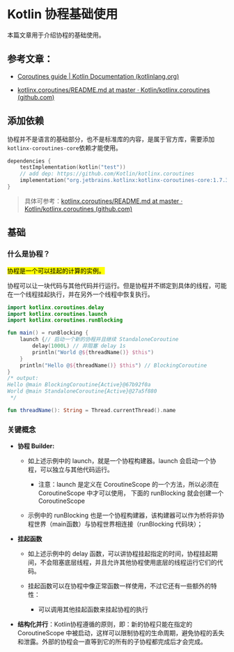 # Kotlin 协程基础使用

本篇文章用于介绍协程的基础使用。

## 参考文章：

- [Coroutines guide | Kotlin Documentation (kotlinlang.org)](https://kotlinlang.org/docs/coroutines-guide.html)

- [kotlinx.coroutines/README.md at master · Kotlin/kotlinx.coroutines (github.com)](https://github.com/Kotlin/kotlinx.coroutines/blob/master/README.md#using-in-your-projects)



## 添加依赖

协程并不是语言的基础部分，也不是标准库的内容，是属于官方库，需要添加`kotlinx-coroutines-core`依赖才能使用。

```kotlin
dependencies {
    testImplementation(kotlin("test"))
    // add dep: https://github.com/Kotlin/kotlinx.coroutines
    implementation("org.jetbrains.kotlinx:kotlinx-coroutines-core:1.7.3")
}
```

> 具体可参考：[kotlinx.coroutines/README.md at master · Kotlin/kotlinx.coroutines (github.com)](https://github.com/Kotlin/kotlinx.coroutines/blob/master/README.md#using-in-your-projects)



## 基础

### **什么是协程？**

<mark>协程是一个可以挂起的计算的实例。</mark>

协程可以让一块代码与其他代码并行运行。但是协程并不绑定到具体的线程，可能在一个线程挂起执行，并在另外一个线程中恢复执行。

```kotlin
import kotlinx.coroutines.delay
import kotlinx.coroutines.launch
import kotlinx.coroutines.runBlocking

fun main() = runBlocking {
    launch {// 启动一个新的协程并且继续 StandaloneCoroutine
        delay(1000L) // 非阻塞 delay 1s
        println("World @${threadName()} $this")
    }
    println("Hello @${threadName()} $this") // BlockingCoroutine
}
/* output:
Hello @main BlockingCoroutine{Active}@67b92f0a
World @main StandaloneCoroutine{Active}@27a5f880
 */

fun threadName(): String = Thread.currentThread().name
```

### **关键概念**

- **协程 Builder:**
  
  - 如上述示例中的 launch，就是一个协程构建器。launch 会启动一个协程，可以独立与其他代码运行。
    
    - 注意：launch 是定义在 CoroutineScope 的一个方法，所以必须在 CoroutineScope 中才可以使用， 下面的 runBlocking 就会创建一个 CoroutineScope
  
  - 示例中的 runBlocking 也是一个协程构建器，该构建器可以作为桥将非协程世界（main函数）与协程世界相连接（runBlocking 代码块）；

- **挂起函数**
  
  - 如上述示例中的 delay 函数，可以讲协程挂起指定的时间，协程挂起期间，不会阻塞底层线程，并且允许其他协程使用底层的线程运行它们的代码。
  
  - 挂起函数可以在协程中像正常函数一样使用，不过它还有一些额外的特性：
    
    - 可以调用其他挂起函数来挂起协程的执行

- **结构化并行**：Kotlin协程遵循的原则，即：新的协程只能在指定的 CoroutineScope 中被启动，这样可以限制协程的生命周期，避免协程的丢失和泄露。外部的协程会一直等到它的所有的子协程都完成后才会完成。














